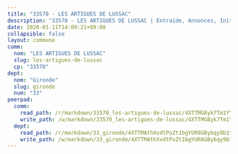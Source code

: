 ```yaml
---
title: "33570 - LES ARTIGUES DE LUSSAC"
description: "33570 - LES ARTIGUES DE LUSSAC | Entraide, Annonces, Initiatives"
date: 2020-01-11T14:09:21+09:00
collapsible: false
layout: commune
comm:
  nom: "LES ARTIGUES DE LUSSAC"
  slug: les-artigues-de-lussac
  cp: "33570"
dept:
  nom: "Gironde"
  slug: gironde
  num: "33"
peerpad:
  comm:
    read_path: /r/markdown/33570_les-artigues-de-lussac/4XTTMG8yk7Tm1YYV7uruvV7FXXMGk57z6g2uaSe7CDvY3T8KH
    write_path: /w/markdown/33570_les-artigues-de-lussac/4XTTMG8yk7Tm1YYV7uruvV7FXXMGk57z6g2uaSe7CDvY3T8KH-K3TgUmmnF8nimJkZdb5i5sLbEMzpqNp2fDrsiVjWVDPWjaKos8hx6SjDVSFUb2f9iM2DrSBYsD5iiFKnPzAByNDDSrZMisYaCpF8VsBTNZXFEcHxVBkYkYEYA6XVMp9KyrTkFwgb
  dept:
    read_path: /r/markdown/33_gironde/4XTTMAthXvdtPoZt1bgYUR8GBybqy9b1tLUaaKDw5iKj57LRt
    write_path: /w/markdown/33_gironde/4XTTMAthXvdtPoZt1bgYUR8GBybqy9b1tLUaaKDw5iKj57LRt-K3TgU8ogmN5s8hbKrZhkV9P1KQiFepNWXjoYRvdMTW1jt7eRXTmrjG677tN9mcUTsALjzYGgb8mvcrYPJn2Jd8cTiBmF9aZcbgdcQL1kzCPJnSf6X8tpEcGPdTr5qT6cQqEpt6oQ
---
```


